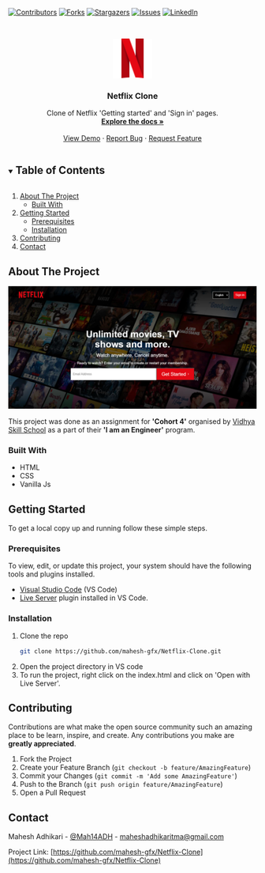 <!--
*** Thanks for checking out the Best-README-Template. If you have a suggestion
*** that would make this better, please fork the repo and create a pull request
*** or simply open an issue with the tag "enhancement".
*** Thanks again! Now go create something AMAZING! :D
***
***
***
*** To avoid retyping too much info. Do a search and replace for the following:
*** mahesh-gfx, Netflix-Clone, Mah14ADH, maheshadhikaritma@gmail.com, Netflix Clone, project_description
-->



<!-- PROJECT SHIELDS -->
<!--
*** I'm using markdown "reference style" links for readability.
*** Reference links are enclosed in brackets [ ] instead of parentheses ( ).
*** See the bottom of this document for the declaration of the reference variables
*** for contributors-url, forks-url, etc. This is an optional, concise syntax you may use.
*** https://www.markdownguide.org/basic-syntax/#reference-style-links
-->
[![Contributors][contributors-shield]][contributors-url]
[![Forks][forks-shield]][forks-url]
[![Stargazers][stars-shield]][stars-url]
[![Issues][issues-shield]][issues-url]
[![LinkedIn][linkedin-shield]][linkedin-url]



<!-- PROJECT LOGO -->
<br />
<p align="center">
  <a href="https://github.com/mahesh-gfx/Netflix-Clone">
    <img src="assets\png\nficon2016.png" alt="Logo" width="80" height="80">
  </a>

  <h3 align="center">Netflix Clone</h3>

  <p align="center">
    Clone of Netflix 'Getting started' and 'Sign in' pages.
    <br />
    <a href="https://github.com/mahesh-gfx/Netflix-Clone"><strong>Explore the docs »</strong></a>
    <br />
    <br />
    <a href="https://mahesh-gfx.github.io/Netflix-Clone/">View Demo</a>
    ·
    <a href="https://github.com/mahesh-gfx/Netflix-Clone/issues">Report Bug</a>
    ·
    <a href="https://github.com/mahesh-gfx/Netflix-Clone/issues">Request Feature</a>
  </p>
</p>



<!-- TABLE OF CONTENTS -->
<details open="open">
  <summary><h2 style="display: inline-block">Table of Contents</h2></summary>
  <ol>
    <li>
      <a href="#about-the-project">About The Project</a>
      <ul>
        <li><a href="#built-with">Built With</a></li>
      </ul>
    </li>
    <li>
      <a href="#getting-started">Getting Started</a>
      <ul>
        <li><a href="#prerequisites">Prerequisites</a></li>
        <li><a href="#installation">Installation</a></li>
      </ul>
    </li>
    <li><a href="#contributing">Contributing</a></li>
    <li><a href="#contact">Contact</a></li>
  </ol>
</details>



<!-- ABOUT THE PROJECT -->
## About The Project

[![Product Name Screen Shot][product-screenshot]](https://github.com/mahesh-gfx/Netflix-Clone/tree/main/Screenshots)

This project was done as an assignment for **'Cohort 4'** organised by [Vidhya Skill School](https://www.linkedin.com/company/vidhya-classes/?originalSubdomain=in) as a part of their **'I am an Engineer'** program.


### Built With

* []()HTML
* []()CSS
* []()Vanilla Js



<!-- GETTING STARTED -->
## Getting Started

To get a local copy up and running follow these simple steps.

### Prerequisites

To view, edit, or update this project, your system should have the following tools and plugins installed.
* [Visual Studio Code](https://code.visualstudio.com/download) (VS Code)
* [Live Server](https://marketplace.visualstudio.com/items?itemName=ritwickdey.LiveServer) plugin installed in VS Code.
  

### Installation

1. Clone the repo
   ```sh
   git clone https://github.com/mahesh-gfx/Netflix-Clone.git
   ```
2. Open the project directory in VS code
3. To run the project, right click on the index.html and click on 'Open with Live Server'.


<!-- CONTRIBUTING -->
## Contributing

Contributions are what make the open source community such an amazing place to be learn, inspire, and create. Any contributions you make are **greatly appreciated**.

1. Fork the Project
2. Create your Feature Branch (`git checkout -b feature/AmazingFeature`)
3. Commit your Changes (`git commit -m 'Add some AmazingFeature'`)
4. Push to the Branch (`git push origin feature/AmazingFeature`)
5. Open a Pull Request



<!-- CONTACT -->
## Contact

Mahesh Adhikari - [@Mah14ADH](https://twitter.com/Mah14ADH) - maheshadhikaritma@gmail.com

Project Link: [https://github.com/mahesh-gfx/Netflix-Clone](https://github.com/mahesh-gfx/Netflix-Clone)






<!-- MARKDOWN LINKS & IMAGES -->
<!-- https://www.markdownguide.org/basic-syntax/#reference-style-links -->
[contributors-shield]: https://img.shields.io/github/contributors/mahesh-gfx/netflix-clone.svg?style=for-the-badge
[contributors-url]: https://github.com/mahesh-gfx/Netflix-Clone/graphs/contributors
[forks-shield]: https://img.shields.io/github/forks/mahesh-gfx/netflix-clone.svg?style=for-the-badge
[forks-url]: https://github.com/mahesh-gfx/Netflix-Clone/network/members
[stars-shield]: https://img.shields.io/github/stars/mahesh-gfx/netflix-clone.svg?style=for-the-badge
[stars-url]: https://github.com/mahesh-gfx/Netflix-Clone/stargazers
[issues-shield]: https://img.shields.io/github/issues/mahesh-gfx/netflix-clone.svg?style=for-the-badge
[issues-url]: https://github.com/mahesh-gfx/Netflix-Clone/issues
[license-shield]: https://img.shields.io/github/license/mahesh-gfx/netflix-clone.svg?style=for-the-badge
[license-url]: https://github.com/mahesh-gfx/Netflix-Clone/blob/master/LICENSE.txt
[linkedin-shield]: https://img.shields.io/badge/-LinkedIn-black.svg?style=for-the-badge&logo=linkedin&colorB=555
[linkedin-url]: https://linkedin.com/in/mahesh-gfx
[product-screenshot]: Screenshots\1.PNG
